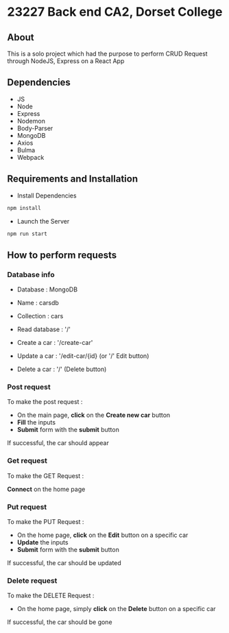 # 23227 Back end CA2, Dorset College

## About

This is a solo project which had the purpose to perform CRUD Request through NodeJS, Express on a React App

## Dependencies

- JS
- Node
- Express
- Nodemon
- Body-Parser
- MongoDB
- Axios
- Bulma
- Webpack

## Requirements and Installation

- Install Dependencies

```bash
npm install
```

- Launch the Server

```bash
npm run start
```

## How to perform requests


### Database info

- Database : MongoDB
- Name : carsdb
- Collection : cars

- Read database : '/'
- Create a car : '/create-car'
- Update a car : '/edit-car/{id} (or '/' Edit button)
- Delete a car : '/' (Delete button)


### Post request

To make the post request : 

- On the main page, **click** on the **Create new car** button
- **Fill** the inputs
- **Submit** form with the **submit** button

If successful, the car should appear

### Get request

To make the GET Request : 

**Connect** on the home page


### Put request

To make the PUT Request :

- On the home page, **click** on the **Edit** button on a specific car
- **Update** the inputs
- **Submit** form with the **submit** button

If successful, the car should be updated


### Delete request

To make the DELETE Request :

- On the home page, simply **click** on the **Delete** button on a specific car

If successful, the car should be gone
